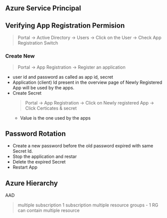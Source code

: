 ## Azure Service Principal

## Verifying App Registration Permision
> Portal -> Active Directory -> Users -> Click on the User -> Check App Registration Switch

### Create New 
> Portal -> App Registration -> Register an application
- user id and password as called as app id, secret
- Application (client) Id present in the overview page of Newly Registered App will be used by the apps.
- Create Secret
  > Portal -> App Registration  -> Click on Newly registered App -> Click Certicates & secret
  - Value is the one used by the apps
  
## Password Rotation
- Create a new password before the old password expired with same Secret Id.
- Stop the application and restar
- Delete the expired Secret
- Restart App

## Azure Hierarchy 
AAD 
 > multiple subscription
   > 1 subscription multiple resource groups
     - 1 RG can contain multiple resource
 > 
